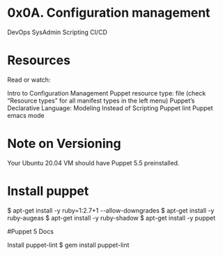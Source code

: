 # 0x0A. Configuration management
DevOps
SysAdmin
Scripting
CI/CD
# Resources
Read or watch:

Intro to Configuration Management
Puppet resource type: file (check “Resource types” for all manifest types in the left menu)
Puppet’s Declarative Language: Modeling Instead of Scripting
Puppet lint
Puppet emacs mode
# Note on Versioning
Your Ubuntu 20.04 VM should have Puppet 5.5 preinstalled.

# Install puppet
$ apt-get install -y ruby=1:2.7+1 --allow-downgrades
$ apt-get install -y ruby-augeas
$ apt-get install -y ruby-shadow
$ apt-get install -y puppet

#Puppet 5 Docs

Install puppet-lint
$ gem install puppet-lint

